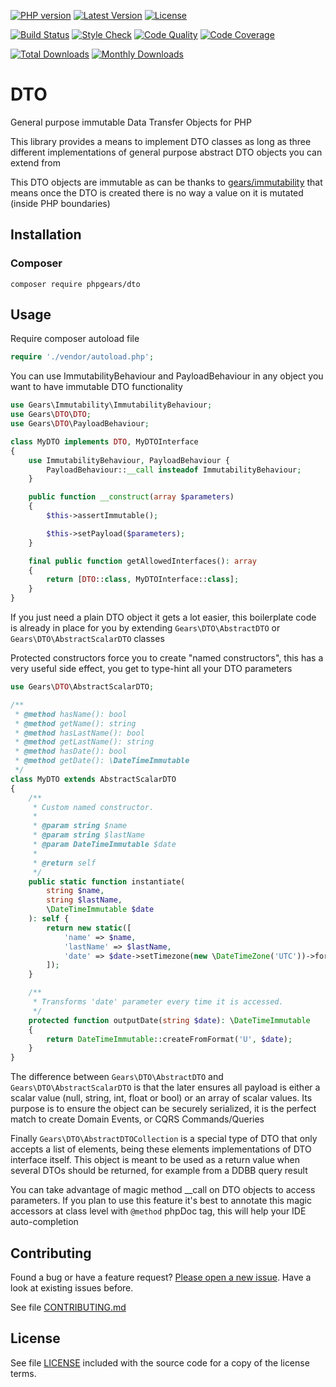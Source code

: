 [![PHP version](https://img.shields.io/badge/PHP-%3E%3D7.1-8892BF.svg?style=flat-square)](http://php.net)
[![Latest Version](https://img.shields.io/packagist/v/phpgears/dto.svg?style=flat-square)](https://packagist.org/packages/phpgears/dto)
[![License](https://img.shields.io/github/license/phpgears/dto.svg?style=flat-square)](https://github.com/phpgears/dto/blob/master/LICENSE)

[![Build Status](https://img.shields.io/travis/phpgears/dto.svg?style=flat-square)](https://travis-ci.org/phpgears/dto)
[![Style Check](https://styleci.io/repos/148840961/shield)](https://styleci.io/repos/148840961)
[![Code Quality](https://img.shields.io/scrutinizer/g/phpgears/dto.svg?style=flat-square)](https://scrutinizer-ci.com/g/phpgears/dto)
[![Code Coverage](https://img.shields.io/coveralls/phpgears/dto.svg?style=flat-square)](https://coveralls.io/github/phpgears/dto)

[![Total Downloads](https://img.shields.io/packagist/dt/phpgears/dto.svg?style=flat-square)](https://packagist.org/packages/phpgears/dto/stats)
[![Monthly Downloads](https://img.shields.io/packagist/dm/phpgears/dto.svg?style=flat-square)](https://packagist.org/packages/phpgears/dto/stats)

# DTO

General purpose immutable Data Transfer Objects for PHP

This library provides a means to implement DTO classes as long as three different implementations of general purpose abstract DTO objects you can extend from

This DTO objects are immutable as can be thanks to [gears/immutability](https://github.com/phpgears/immutability) that means once the DTO is created there is no way a value on it is mutated (inside PHP boundaries)

## Installation

### Composer

```
composer require phpgears/dto
```

## Usage

Require composer autoload file

```php
require './vendor/autoload.php';
```

You can use ImmutabilityBehaviour and PayloadBehaviour in any object you want to have immutable DTO functionality

```php
use Gears\Immutability\ImmutabilityBehaviour;
use Gears\DTO\DTO;
use Gears\DTO\PayloadBehaviour;

class MyDTO implements DTO, MyDTOInterface
{
    use ImmutabilityBehaviour, PayloadBehaviour {
        PayloadBehaviour::__call insteadof ImmutabilityBehaviour;
    }

    public function __construct(array $parameters)
    {
        $this->assertImmutable();

        $this->setPayload($parameters);
    }

    final public function getAllowedInterfaces(): array
    {
        return [DTO::class, MyDTOInterface::class];
    }
}
```

If you just need a plain DTO object it gets a lot easier, this boilerplate code is already in place for you by extending `Gears\DTO\AbstractDTO` or `Gears\DTO\AbstractScalarDTO` classes

Protected constructors force you to create "named constructors", this has a very useful side effect, you get to type-hint all your DTO parameters

```php
use Gears\DTO\AbstractScalarDTO;

/**
 * @method hasName(): bool
 * @method getName(): string
 * @method hasLastName(): bool
 * @method getLastName(): string
 * @method hasDate(): bool
 * @method getDate(): \DateTimeImmutable
 */
class MyDTO extends AbstractScalarDTO
{
    /**
     * Custom named constructor.
     *
     * @param string $name
     * @param string $lastName
     * @param DateTimeImmutable $date
     * 
     * @return self
     */
    public static function instantiate(
        string $name,
        string $lastName,
        \DateTimeImmutable $date
    ): self {
        return new static([
            'name' => $name,
            'lastName' => $lastName,
            'date' => $date->setTimezone(new \DateTimeZone('UTC'))->format('U'),
        ]);
    }

    /**
     * Transforms 'date' parameter every time it is accessed.
     */
    protected function outputDate(string $date): \DateTimeImmutable
    {
        return DateTimeImmutable::createFromFormat('U', $date);
    }
}
```

The difference between `Gears\DTO\AbstractDTO` and `Gears\DTO\AbstractScalarDTO` is that the later ensures all payload is either a scalar value (null, string, int, float or bool) or an array of scalar values. Its purpose is to ensure the object can be securely serialized, it is the perfect match to create Domain Events, or CQRS Commands/Queries

Finally `Gears\DTO\AbstractDTOCollection` is a special type of DTO that only accepts a list of elements, being these elements implementations of DTO interface itself. This object is meant to be used as a return value when several DTOs should be returned, for example from a DDBB query result

You can take advantage of magic method __call on DTO objects to access parameters. If you plan to use this feature it's best to annotate this magic accessors at class level with `@method` phpDoc tag, this will help your IDE auto-completion

## Contributing

Found a bug or have a feature request? [Please open a new issue](https://github.com/phpgears/dto/issues). Have a look at existing issues before.

See file [CONTRIBUTING.md](https://github.com/phpgears/dto/blob/master/CONTRIBUTING.md)

## License

See file [LICENSE](https://github.com/phpgears/dto/blob/master/LICENSE) included with the source code for a copy of the license terms.
